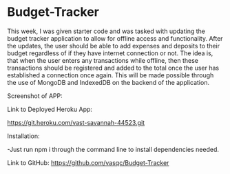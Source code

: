 # Budget-Tracker

This week, I was given starter code and was tasked with updating the budget tracker application to allow for offline access and functionality. After the updates, the user should be able to add expenses and deposits to their budget regardless of if they have internet connection or not. The idea is, that when the user enters any transactions while offline, then these transactions should be registered and added to the total once the user has established a connection once again. This will be made possible through the use of MongoDB and IndexedDB on the backend of the application.

Screenshot of APP:



Link to Deployed Heroku App:

https://git.heroku.com/vast-savannah-44523.git

Installation:

-Just run npm i through the command line to install dependencies needed.

Link to GitHub: https://github.com/vasqc/Budget-Tracker
